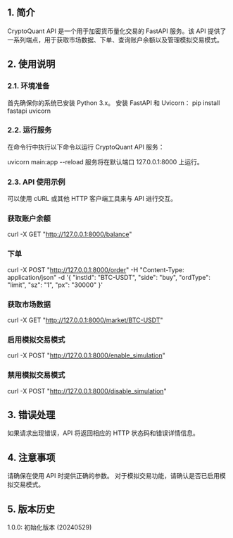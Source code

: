 ## 1. 简介
CryptoQuant API 是一个用于加密货币量化交易的 FastAPI 服务。该 API 提供了一系列端点，用于获取市场数据、下单、查询账户余额以及管理模拟交易模式。

## 2. 使用说明
### 2.1. 环境准备
首先确保你的系统已安装 Python 3.x。
安装 FastAPI 和 Uvicorn：
pip install fastapi uvicorn
### 2.2. 运行服务
在命令行中执行以下命令以运行 CryptoQuant API 服务：

uvicorn main:app --reload
服务将在默认端口 127.0.0.1:8000 上运行。
### 2.3. API 使用示例
可以使用 cURL 或其他 HTTP 客户端工具来与 API 进行交互。

### 获取账户余额
curl -X GET "http://127.0.0.1:8000/balance"

### 下单
curl -X POST "http://127.0.0.1:8000/order" -H "Content-Type: application/json" -d '{
  "instId": "BTC-USDT",
  "side": "buy",
  "ordType": "limit",
  "sz": "1",
  "px": "30000"
}'

### 获取市场数据
curl -X GET "http://127.0.0.1:8000/market/BTC-USDT"

### 启用模拟交易模式
curl -X POST "http://127.0.0.1:8000/enable_simulation"

### 禁用模拟交易模式
curl -X POST "http://127.0.0.1:8000/disable_simulation"
## 3. 错误处理
如果请求出现错误，API 将返回相应的 HTTP 状态码和错误详情信息。
## 4. 注意事项
请确保在使用 API 时提供正确的参数。
对于模拟交易功能，请确认是否已启用模拟交易模式。
## 5. 版本历史
1.0.0: 初始化版本 (20240529)

